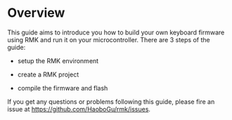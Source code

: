 # Overview

This guide aims to introduce you how to build your own keyboard firmware using RMK and run it on your microcontroller. There are 3 steps of the guide:

- setup the RMK environment

- create a RMK project

- compile the firmware and flash

If you get any questions or problems following this guide, please fire an issue at <https://github.com/HaoboGu/rmk/issues>.
